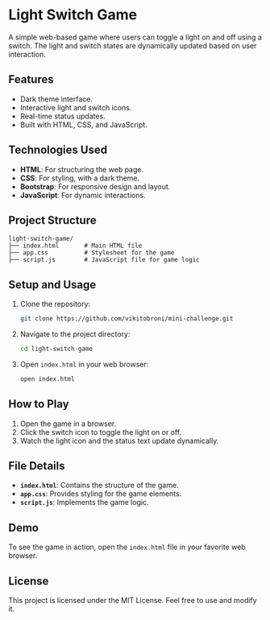 # Light Switch Game

A simple web-based game where users can toggle a light on and off using a switch. The light and switch states are dynamically updated based on user interaction.

## Features

- Dark theme interface.
- Interactive light and switch icons.
- Real-time status updates.
- Built with HTML, CSS, and JavaScript.

## Technologies Used

- **HTML**: For structuring the web page.
- **CSS**: For styling, with a dark theme.
- **Bootstrap**: For responsive design and layout.
- **JavaScript**: For dynamic interactions.

## Project Structure

```
light-switch-game/
├── index.html       # Main HTML file
├── app.css          # Stylesheet for the game
├── script.js        # JavaScript file for game logic
```

## Setup and Usage

1. Clone the repository:

   ```bash
   git clone https://github.com/vikitobroni/mini-challenge.git
   ```

2. Navigate to the project directory:

   ```bash
   cd light-switch-game
   ```

3. Open `index.html` in your web browser:
   ```bash
   open index.html
   ```

## How to Play

1. Open the game in a browser.
2. Click the switch icon to toggle the light on or off.
3. Watch the light icon and the status text update dynamically.

## File Details

- **`index.html`**: Contains the structure of the game.
- **`app.css`**: Provides styling for the game elements.
- **`script.js`**: Implements the game logic.

## Demo

To see the game in action, open the `index.html` file in your favorite web browser.

## License

This project is licensed under the MIT License. Feel free to use and modify it.

